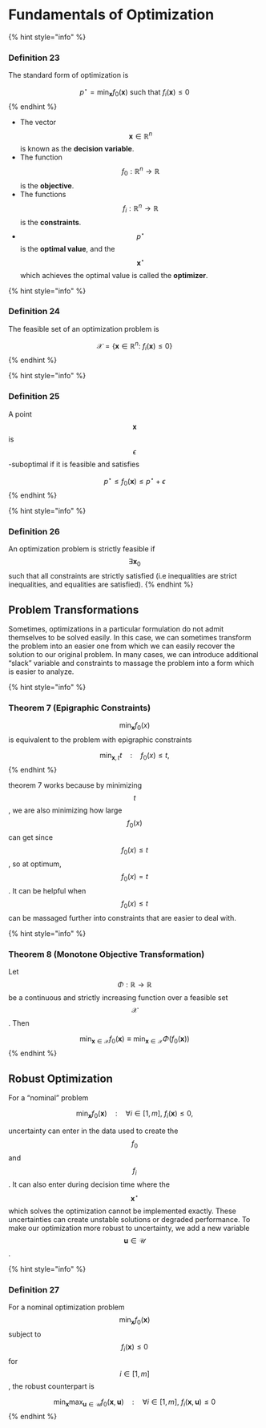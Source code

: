 # Fundamentals of Optimization

{% hint style="info" %}
### Definition 23

The standard form of optimization is

$$p^\star = \min_\mathbf{x} f_0(\mathbf{x}) \text{ such that } f_i(\mathbf{x}) \leq 0$$
{% endhint %}

* The vector $$\mathbf{x}\in\mathbb{R}^n$$ is known as the **decision variable**.
* The function $$f_0:\mathbb{R}^n\to\mathbb{R}$$ is the **objective**.
* The functions $$f_i:\mathbb{R}^n\to\mathbb{R}$$ is the **constraints**.
* $$p^\star$$ is the **optimal value**, and the $$\mathbf{x}^\star$$ which achieves the optimal value is called the **optimizer**.

{% hint style="info" %}
### Definition 24

The feasible set of an optimization problem is

$$\mathcal{X} = \{\mathbf{x}\in\mathbb{R}^n:\ f_i(\mathbf{x}) \leq 0 \}$$
{% endhint %}

{% hint style="info" %}
### Definition 25

A point $$\mathbf{x}$$ is $$\epsilon$$-suboptimal if it is feasible and satisfies

$$p^\star \leq f_0(\mathbf{x}) \leq p^\star + \epsilon$$
{% endhint %}

{% hint style="info" %}
### Definition 26

An optimization problem is strictly feasible if $$\exists \mathbf{x}_0$$such that all constraints are strictly satisfied \(i.e inequalities are strict inequalities, and equalities are satisfied\).
{% endhint %}

## Problem Transformations

Sometimes, optimizations in a particular formulation do not admit themselves to be solved easily. In this case, we can sometimes transform the problem into an easier one from which we can easily recover the solution to our original problem. In many cases, we can introduce additional “slack” variable and constraints to massage the problem into a form which is easier to analyze.

{% hint style="info" %}
### Theorem 7 \(Epigraphic Constraints\) <a id="theorem-7"></a>

$$\min_\mathbf{x} f_0(x)$$ is equivalent to the problem with epigraphic constraints

$$\min_{\mathbf{x}, t} t \quad : \quad f_0(x) \leq t,$$
{% endhint %}

theorem 7 works because by minimizing $$t$$, we are also minimizing how large $$f_0(x)$$ can get since $$f_0(x) \leq t$$, so at optimum, $$f_0(x) = t$$. It can be helpful when $$f_0(x) \leq t$$ can be massaged further into constraints that are easier to deal with.

{% hint style="info" %}
### Theorem 8 \(Monotone Objective Transformation\) <a id="theorem-8"></a>

Let $$\Phi:\mathbb{R}\to\mathbb{R}$$ be a continuous and strictly increasing function over a feasible set $$\mathcal{X}$$. Then

$$\min_{\mathbf{x}\in\mathcal{X}}f_0(\mathbf{x}) \equiv \min_{\mathbf{x}\in\mathcal{X}} \Phi(f_0(\mathbf{x}))$$
{% endhint %}

## Robust Optimization

For a “nominal” problem

$$\min_\mathbf{x} f_0(\mathbf{x}) \quad : \quad \forall i\in[1,m],\ f_i(\mathbf{x}) \leq 0,$$

uncertainty can enter in the data used to create the $$f_0$$ and $$f_i$$. It can also enter during decision time where the $$\mathbf{x}^\star$$ which solves the optimization cannot be implemented exactly. These uncertainties can create unstable solutions or degraded performance. To make our optimization more robust to uncertainty, we add a new variable $$\mathbf{u}\in\mathcal{U}$$.

{% hint style="info" %}
### Definition 27

For a nominal optimization problem $$\min_\mathbf{x} f_0(\mathbf{x})$$ subject to $$f_i(\mathbf{x}) \leq 0$$ for $$i\in[1,m]$$, the robust counterpart is

$$\min_\mathbf{x} \max_{\mathbf{u}\in\mathcal{U}} f_0(\mathbf{x}, \mathbf{u}) \quad : \quad \forall i\in[1,m],\ f_i(\mathbf{x}, \mathbf{u}) \leq 0$$
{% endhint %}

